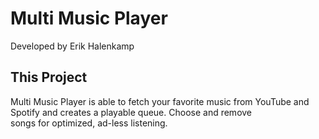 # Multi Music Player

Developed by Erik Halenkamp

## This Project

Multi Music Player is able to fetch your favorite music from YouTube and Spotify and creates a playable queue. Choose and remove<br>
songs for optimized, ad-less listening.